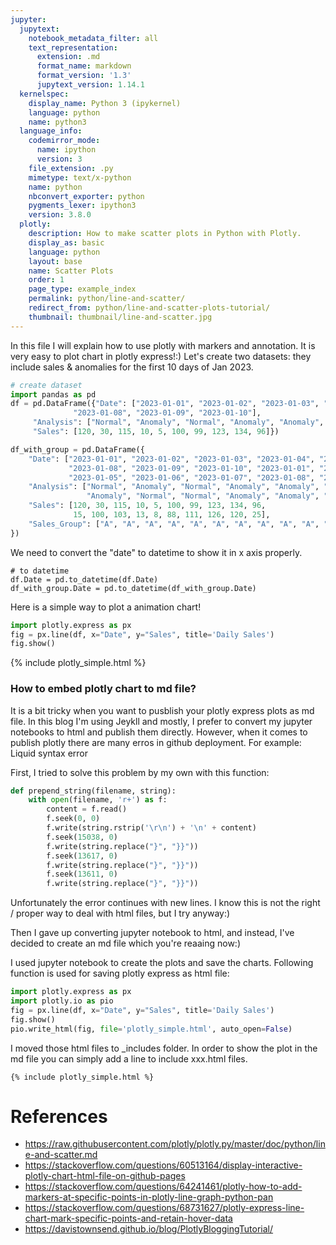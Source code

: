 ```yaml
---
jupyter:
  jupytext:
    notebook_metadata_filter: all
    text_representation:
      extension: .md
      format_name: markdown
      format_version: '1.3'
      jupytext_version: 1.14.1
  kernelspec:
    display_name: Python 3 (ipykernel)
    language: python
    name: python3
  language_info:
    codemirror_mode:
      name: ipython
      version: 3
    file_extension: .py
    mimetype: text/x-python
    name: python
    nbconvert_exporter: python
    pygments_lexer: ipython3
    version: 3.8.0
  plotly:
    description: How to make scatter plots in Python with Plotly.
    display_as: basic
    language: python
    layout: base
    name: Scatter Plots
    order: 1
    page_type: example_index
    permalink: python/line-and-scatter/
    redirect_from: python/line-and-scatter-plots-tutorial/
    thumbnail: thumbnail/line-and-scatter.jpg
---
```


In this file I will explain how to use plotly with markers and annotation. It is very easy to plot chart in plotly express!:)
Let's create two datasets: they include sales & anomalies for the first 10 days of Jan 2023. 

```python
# create dataset
import pandas as pd
df = pd.DataFrame({"Date": ["2023-01-01", "2023-01-02", "2023-01-03", "2023-01-04", "2023-01-05", "2023-01-06", "2023-01-07", 
              "2023-01-08", "2023-01-09", "2023-01-10"],
     "Analysis": ["Normal", "Anomaly", "Normal", "Anomaly", "Anomaly", "Normal", "Normal", "Normal", "Normal", "Normal"],
     "Sales": [120, 30, 115, 10, 5, 100, 99, 123, 134, 96]})

df_with_group = pd.DataFrame({
    "Date": ["2023-01-01", "2023-01-02", "2023-01-03", "2023-01-04", "2023-01-05", "2023-01-06", "2023-01-07", 
             "2023-01-08", "2023-01-09", "2023-01-10", "2023-01-01", "2023-01-02", "2023-01-03", "2023-01-04", 
             "2023-01-05", "2023-01-06", "2023-01-07", "2023-01-08", "2023-01-09", "2023-01-10"],
    "Analysis": ["Normal", "Anomaly", "Normal", "Anomaly", "Anomaly", "Normal", "Normal", "Normal", "Normal", "Normal",
                 "Anomaly", "Normal", "Normal", "Anomaly", "Anomaly", "Normal", "Normal", "Normal", "Normal", "Anomaly"],
    "Sales": [120, 30, 115, 10, 5, 100, 99, 123, 134, 96, 
              15, 100, 103, 13, 8, 88, 111, 126, 120, 25],
    "Sales_Group": ["A", "A", "A", "A", "A", "A", "A", "A", "A", "A", "B", "B", "B", "B", "B", "B", "B", "B", "B", "B"]
})
```

We need to convert the "date" to datetime to show it in x axis properly. 

```
# to datetime
df.Date = pd.to_datetime(df.Date)
df_with_group.Date = pd.to_datetime(df_with_group.Date)
```

Here is a simple way to plot a animation chart!

```python
import plotly.express as px
fig = px.line(df, x="Date", y="Sales", title='Daily Sales')
fig.show()
```

{% include plotly_simple.html %}


### How to embed plotly chart to md file?

It is a bit tricky when you want to pusblish your plotly express plots as md file. In this blog I'm using Jeykll and mostly, I prefer
to convert my jupyter notebooks to html and publish them directly. However, when it comes to publish plotly there are many erros 
in github deployment. For example: Liquid syntax error

First, I tried to solve this problem by my own with this function:

```python
def prepend_string(filename, string):
    with open(filename, 'r+') as f:
        content = f.read()
        f.seek(0, 0)
        f.write(string.rstrip('\r\n') + '\n' + content)
        f.seek(15038, 0)
        f.write(string.replace("}", "}}"))
        f.seek(13617, 0)
        f.write(string.replace("}", "}}"))
        f.seek(13611, 0)
        f.write(string.replace("}", "}}"))
```

Unfortunately the error continues with new lines. I know this is not the right / proper way to deal with html files, but I try anyway:)

Then I gave up converting jupyter notebook to html, and instead, I've decided to create an md file which you're reaaing now:)

I used jupyter notebook to create the plots and save the charts. Following function is used for saving plotly express as html file:

```python
import plotly.express as px
import plotly.io as pio
fig = px.line(df, x="Date", y="Sales", title='Daily Sales')
fig.show()
pio.write_html(fig, file='plotly_simple.html', auto_open=False)
```

I moved those html files to _includes folder. In order to show the plot in the md file you can simply add a line to include 
xxx.html files. 

```{% include plotly_simple.html %}```

# References
- https://raw.githubusercontent.com/plotly/plotly.py/master/doc/python/line-and-scatter.md
- https://stackoverflow.com/questions/60513164/display-interactive-plotly-chart-html-file-on-github-pages
- https://stackoverflow.com/questions/64241461/plotly-how-to-add-markers-at-specific-points-in-plotly-line-graph-python-pan
- https://stackoverflow.com/questions/68731627/plotly-express-line-chart-mark-specific-points-and-retain-hover-data
- https://davistownsend.github.io/blog/PlotlyBloggingTutorial/